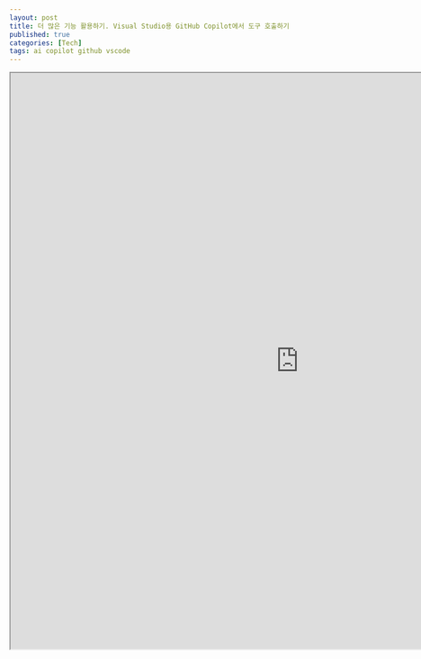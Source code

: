 ```yaml
---
layout: post
title: 더 많은 기능 활용하기. Visual Studio용 GitHub Copilot에서 도구 호출하기
published: true
categories: [Tech]
tags: ai copilot github vscode
---
```

<iframe width="1024" height="1024" src="https://docs.google.com/document/d/e/2PACX-1vTTChF6Ct0VDmVRoDGE5pXJv4yhXKGOmtI-VdpHYt8sk1rG9skVbTd3p46mO5tywJ9D2Hdp0ZXFDmSO/pub?embedded=true"></iframe>    
    
